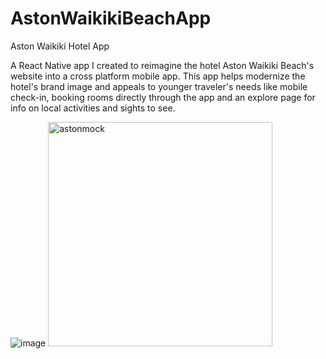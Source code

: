# AstonWaikikiBeachApp
Aston Waikiki Hotel App

A React Native app I created to reimagine the hotel Aston Waikiki Beach's website into a cross platform mobile app. This app helps modernize the hotel's brand image and appeals to younger traveler's needs like mobile check-in, booking rooms directly through the app and an explore page for info on local activities and sights to see.

![image](https://user-images.githubusercontent.com/74566532/186932311-a14d8a99-6b9c-4993-bf74-791aca4c5d3a.png)
<img width="359" alt="astonmock" src="https://user-images.githubusercontent.com/74566532/186932373-e71f0c00-2b67-4dc8-ae43-2408897b4a80.png">
